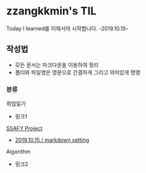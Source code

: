 # zzangkkmin's TIL

Today I learned를 이제서야 시작합니다. -2019.10.15-



## 작성법

- 모든 문서는 마크다운을 이용하여 정리
- 폴더와 파일명은 영문으로 간결하게 그리고 의미있게 명명



### 분류

취업일기

- 링크1



<a href="./SSAFY/VirtualTraveler.md">SSAFY Project</a>

- <a href="./SSAFY/MarkDown_Grammar.md">2019.10.15 / markdown setting</a>



Algorithm

- 링크2







